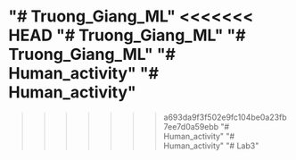 "# Truong_Giang_ML" 
<<<<<<< HEAD
"# Truong_Giang_ML" 
"# Truong_Giang_ML" 
"# Human_activity" 
"# Human_activity" 
=======
>>>>>>> a693da9f3f502e9fc104be0a23fb7ee7d0a59ebb
"# Human_activity" 
"# Human_activity" 
"# Lab3" 
